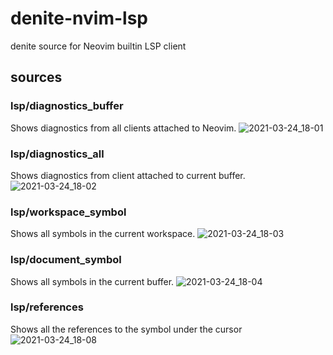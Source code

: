 # denite-nvim-lsp
denite source for Neovim builtin LSP client

## sources
### lsp/diagnostics_buffer
Shows diagnostics from all clients attached to Neovim.
![2021-03-24_18-01](https://user-images.githubusercontent.com/63794197/112283448-81de2080-8ccb-11eb-9a34-124fa1a98a9a.png)
### lsp/diagnostics_all
Shows diagnostics from client attached to current buffer.
![2021-03-24_18-02](https://user-images.githubusercontent.com/63794197/112283454-830f4d80-8ccb-11eb-8d79-b8a33dba4d89.png)
### lsp/workspace_symbol
Shows all symbols in the current workspace.
![2021-03-24_18-03](https://user-images.githubusercontent.com/63794197/112283460-84407a80-8ccb-11eb-8cfc-9359212a7c54.png)
### lsp/document_symbol
Shows all symbols in the current buffer.
![2021-03-24_18-04](https://user-images.githubusercontent.com/63794197/112283466-8571a780-8ccb-11eb-8bca-5d1c7dfdb1fe.png)
### lsp/references
Shows all the references to the symbol under the cursor
![2021-03-24_18-08](https://user-images.githubusercontent.com/63794197/112283949-05980d00-8ccc-11eb-8db6-175702724cc5.png)
